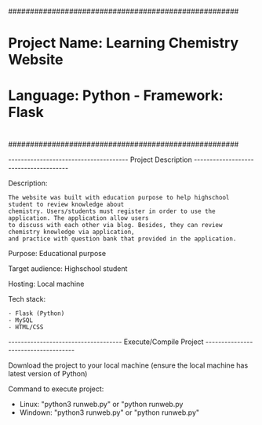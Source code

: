 #####################################################
#                                                   #
#    Project Name: Learning Chemistry Website       #
#    Language: Python - Framework: Flask            #
#                                                   #
#####################################################

-------------------------------------- Project Description --------------------------------------

Description:

    The website was built with education purpose to help highschool student to review knowledge about
    chemistry. Users/students must register in order to use the application. The application allow users
    to discuss with each other via blog. Besides, they can review chemistry knowledge via application, 
    and practice with question bank that provided in the application.

Purpose: Educational purpose

Target audience: Highschool student 

Hosting: Local machine

Tech stack:

    - Flask (Python)
    - MySQL
    - HTML/CSS

------------------------------------ Execute/Compile Project ------------------------------------

Download the project to your local machine
(ensure the local machine has latest version of Python)

Command to execute project:
  - Linux: "python3 runweb.py" or "python runweb.py
  - Windown: "python3 runweb.py" or "python runweb.py"





